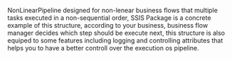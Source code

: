 NonLinearPipeline designed for non-lenear business flows that multiple tasks executed in a non-sequential order, SSIS Package is a concrete example of this
structure, according to your business,  business flow manager decides which step should be execute next, this structure is also equiped to some features including logging and controlling attributes that helps you to have a better controll over the execution os pipeline.
